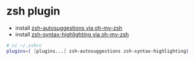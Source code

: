 # zsh plugin

 - install [zsh-autosuggestions via oh-my-zsh](https://github.com/zsh-users/zsh-autosuggestions/blob/master/INSTALL.md#oh-my-zsh)
 - install [zsh-syntax-highlighting via oh-my-zsh](https://github.com/zsh-users/zsh-syntax-highlighting/blob/master/INSTALL.md#oh-my-zsh)

```sh
# vi ~/.zshrc
plugins=( [plugins...] zsh-autosuggestions zsh-syntax-highlighting)
```
